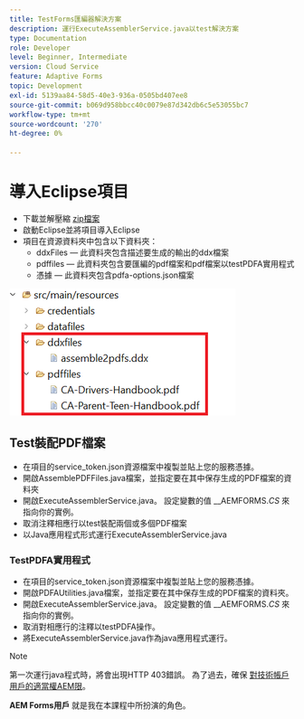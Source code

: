 ```yaml
---
title: TestForms匯編器解決方案
description: 運行ExecuteAssemblerService.java以test解決方案
type: Documentation
role: Developer
level: Beginner, Intermediate
version: Cloud Service
feature: Adaptive Forms
topic: Development
exl-id: 5139aa84-58d5-40e3-936a-0505bd407ee8
source-git-commit: b069d958bbcc40c0079e87d342db6c5e53055bc7
workflow-type: tm+mt
source-wordcount: '270'
ht-degree: 0%

---
```


# 導入Eclipse項目

* 下載並解壓縮 [zip檔案](./assets/pdf-manipulation.zip)
* 啟動Eclipse並將項目導入Eclipse
* 項目在資源資料夾中包含以下資料夾：
   * ddxFiles — 此資料夾包含描述要生成的輸出的ddx檔案
   * pdffiles — 此資料夾包含要匯編的pdf檔案和pdf檔案以testPDFA實用程式
   * 憑據 — 此資料夾包含pdfa-options.json檔案

![資源檔案](./assets/resources.png)

## Test裝配PDF檔案

* 在項目的service_token.json資源檔案中複製並貼上您的服務憑據。
* 開啟AssemblePDFFiles.java檔案，並指定要在其中保存生成的PDF檔案的資料夾
* 開啟ExecuteAssemblerService.java。 設定變數的值 __AEMFORMS._CS_ 來指向你的實例。
* 取消注釋相應行以test裝配兩個或多個PDF檔案
* 以Java應用程式形式運行ExecuteAssemblerService.java

### TestPDFA實用程式

* 在項目的service_token.json資源檔案中複製並貼上您的服務憑據。
* 開啟PDFAUtilities.java檔案，並指定要在其中保存生成的PDF檔案的資料夾。
* 開啟ExecuteAssemblerService.java。 設定變數的值 __AEMFORMS._CS_ 來指向你的實例。
* 取消對相應行的注釋以testPDFA操作。
* 將ExecuteAssemblerService.java作為java應用程式運行。



>[!NOTE]
> 第一次運行java程式時，將會出現HTTP 403錯誤。 為了過去，確保 [對技術帳戶用戶的適當權AEM限](https://experienceleague.adobe.com/docs/experience-manager-learn/getting-started-with-aem-headless/authentication/service-credentials.html?lang=en#configure-access-in-aem)。

**AEM Forms用戶** 就是我在本課程中所扮演的角色。
